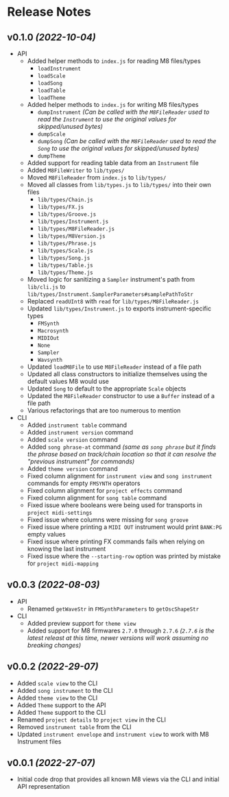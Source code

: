 # Release Notes

## v0.1.0 _(2022-10-04)_

* API
  * Added helper methods to `index.js` for reading M8 files/types
    * `loadInstrument`
    * `loadScale`
    * `loadSong`
    * `loadTable`
    * `loadTheme`
  * Added helper methods to `index.js` for writing M8 files/types
    * `dumpInstrument` _(Can be called with the `M8FileReader` used to read the `Instrument` to use the original values for skipped/unused bytes)_
    * `dumpScale`
    * `dumpSong` _(Can be called with the `M8FileReader` used to read the `Song` to use the original values for skipped/unused bytes)_
    * `dumpTheme`
  * Added support for reading table data from an `Instrument` file
  * Added `M8FileWriter` to `lib/types/`
  * Moved `M8FileReader` from `index.js` to `lib/types/`
  * Moved all classes from `lib/types.js` to `lib/types/` into their own files
    * `lib/types/Chain.js`
    * `lib/types/FX.js`
    * `lib/types/Groove.js`
    * `lib/types/Instrument.js`
    * `lib/types/M8FileReader.js`
    * `lib/types/M8Version.js`
    * `lib/types/Phrase.js`
    * `lib/types/Scale.js`
    * `lib/types/Song.js`
    * `lib/types/Table.js`
    * `lib/types/Theme.js`
  * Moved logic for sanitizing a `Sampler` instrument's path from `lib/cli.js` to `lib/types/Instrument.SamplerParameters#samplePathToStr`
  * Replaced `readUInt8` with `read` for `lib/types/M8FileReader.js`
  * Updated `lib/types/Instrument.js` to exports instrument-specific types
    * `FMSynth`
    * `Macrosynth`
    * `MIDIOut`
    * `None`
    * `Sampler`
    * `Wavsynth`
  * Updated `loadM8File` to use `M8FileReader` instead of a file path
  * Updated all class constructors to initialize themselves using the default values M8 would use
  * Updated `Song` to default to the appropriate `Scale` objects
  * Updated the `M8FileReader` constructor to use a `Buffer` instead of a file path
  * Various refactorings that are too numerous to mention
* CLI
  * Added `instrument table` command
  * Added `instrument version` command
  * Added `scale version` command
  * Added `song phrase-at` command _(same as `song phrase` but it finds the phrase based on track/chain location so that it can resolve the "previous instrument" for commands)_
  * Added `theme version` command
  * Fixed column alignment for `instrument view` and `song instrument` commands for empty `FMSYNTH` operators
  * Fixed column alignment for `project effects` command
  * Fixed column alignment for `song table` command
  * Fixed issue where booleans were being used for transports in `project midi-settings`
  * Fixed issue where columns were missing for `song groove`
  * Fixed issue where printing a `MIDI OUT` instrument would print `BANK:PG` empty values
  * Fixed issue where printing FX commands fails when relying on knowing the last instrument
  * Fixed issue where the `--starting-row` option was printed by mistake for `project midi-mapping`

## v0.0.3 _(2022-08-03)_

* API
  * Renamed `getWaveStr` in `FMSynthParameters` to `getOscShapeStr`
* CLI
  * Added preview support for `theme view`
  * Added support for M8 firmwares `2.7.0` through `2.7.6` _(`2.7.6` is the latest releast at this time, newer versions will work assuming no breaking changes)_

## v0.0.2 _(2022-29-07)_

* Added `scale view` to the CLI
* Added `song instrument` to the CLI
* Added `theme view` to the CLI
* Added `Theme` support to the API
* Added `Theme` support to the CLI
* Renamed `project details` to `project view` in the CLI
* Removed `instrument table` from the CLI
* Updated `instrument envelope` and `instrument view` to work with M8 Instrument files

## v0.0.1 _(2022-27-07)_

* Initial code drop that provides all known M8 views via the CLI and initial API representation
